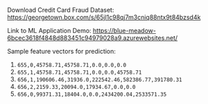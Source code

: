 Download Credit Card Fraud Dataset: https://georgetown.box.com/s/65jl1c98qj7m3cniq88ntx9t84bzsd4k

Link to ML Application Demo: https://blue-meadow-6bcec3618f4848d883451c94979028a9.azurewebsites.net/

Sample feature vectors for prediction:

1. `655,0,45758.71,45758.71,0.0,0.0,0.0`
2. `655,1,45758.71,45758.71,0.0,0.0,45758.71`
3. `656,1,190606.46,31936.0,222542.46,582386.77,391780.31`
4. `656,2,2159.33,20094.0,17934.67,0.0,0.0`
5. `656,0,99371.31,18404.0,0.0,2434200.04,2533571.35`
